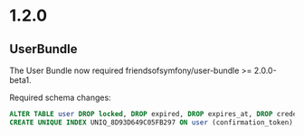 1.2.0
=====

UserBundle
----------

The User Bundle now required friendsofsymfony/user-bundle >= 2.0.0-beta1.

Required schema changes:

```sql
ALTER TABLE user DROP locked, DROP expired, DROP expires_at, DROP credentials_expired, DROP credentials_expire_at, CHANGE username username VARCHAR(180) NOT NULL, CHANGE username_canonical username_canonical VARCHAR(180) NOT NULL, CHANGE email email VARCHAR(180) NOT NULL, CHANGE email_canonical email_canonical VARCHAR(180) NOT NULL, CHANGE salt salt VARCHAR(255) DEFAULT NULL, CHANGE confirmation_token confirmation_token VARCHAR(180) DEFAULT NULL;
CREATE UNIQUE INDEX UNIQ_8D93D649C05FB297 ON user (confirmation_token);
```
